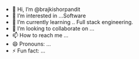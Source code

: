 - 👋 Hi, I’m @brajkishorpandit
- 👀 I’m interested in ...Software
- 🌱 I’m currently learning .. Full stack engineering.
- 💞️ I’m looking to collaborate on ...
- 📫 How to reach me ...
- 😄 Pronouns: ...
- ⚡ Fun fact: ...

<!---
brajkishorpandit/brajkishorpandit is a ✨ special ✨ repository because its `README.md` (this file) appears on your GitHub profile.
You can click the Preview link to take a look at your changes.
--->
